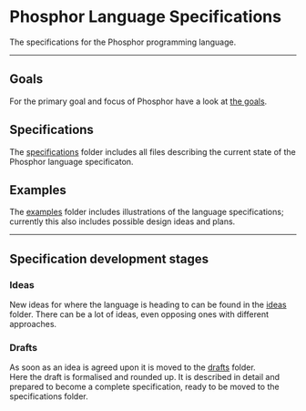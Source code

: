 # Phosphor Language Specifications

The specifications for the Phosphor programming language.

<hr>

## Goals

For the primary goal and focus of Phosphor have a look at [the goals](goals.md).

## Specifications

The [specifications](/specifications/) folder includes all files describing the current state of the Phosphor language specificaton.

## Examples

The [examples](/examples/) folder includes illustrations of the language specifications; currently this also includes possible design ideas
and plans.

<hr>

## Specification development stages

### Ideas

New ideas for where the language is heading to can be found in the [ideas](/ideas/) folder. There can be a lot of ideas, even opposing ones
with different approaches.

### Drafts

As soon as an idea is agreed upon it is moved to the [drafts](/drafts/) folder. \
Here the draft is formalised and rounded up. It is described in detail and prepared to become a complete specification, ready to be moved
to the specifications folder.
